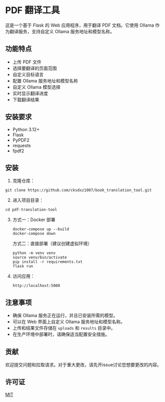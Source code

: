 # PDF 翻译工具

这是一个基于 Flask 的 Web 应用程序，用于翻译 PDF 文档。它使用 Ollama 作为翻译服务，支持自定义 Ollama 服务地址和模型名称。

## 功能特点

- 上传 PDF 文件
- 选择要翻译的页面范围
- 自定义目标语言
- 配置 Ollama 服务地址和模型名称
- 自定义 Ollama 模型选择
- 实时显示翻译进度
- 下载翻译结果

## 安装要求

- Python 3.12+
- Flask
- PyPDF2
- requests
- fpdf2

## 安装

1. 克隆仓库：
```
git clone https://github.com/cksdxz1007/book_translation_tool.git
```

2. 进入项目目录：
```
cd pdf-translation-tool
```

3. 
   方式一：Docker 部署
   ```
   docker-compose up --build
   docker-compose down
   ```
   方式二：直接部署（建议创建虚拟环境）
   ```
   python -m venv venv
   source venv/bin/activate
   pip install -r requirements.txt
   flask run
   ```

4. 访问应用：
   ```
   http://localhost:5000
   ```


## 注意事项

- 确保 Ollama 服务正在运行，并且已安装所需的模型。
- 可以在 Web 界面上自定义 Ollama 服务地址和模型名称。
- 上传和结果文件存储在 `uploads` 和 `results` 目录中。
- 在生产环境中部署时，请确保适当配置安全措施。

## 贡献

欢迎提交问题和拉取请求。对于重大更改，请先开issue讨论您想要更改的内容。

## 许可证

[MIT](https://choosealicense.com/licenses/mit/)